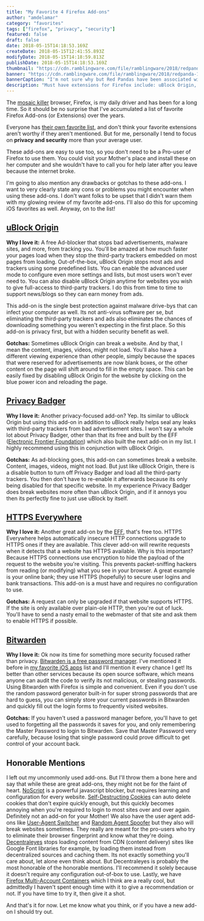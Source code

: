 ```yaml
---
title: "My Favorite 4 Firefox Add-ons"
author: "amdelamar"
category: "favorites"
tags: ["firefox", "privacy", "security"]
featured: false
draft: false
date: 2018-05-15T14:18:53.169Z
createDate: 2018-05-15T12:41:55.893Z
modifyDate: 2018-05-15T14:18:59.813Z
publishDate: 2018-05-15T14:18:53.169Z
thumbnail: "https://cdn.ramblingware.com/file/ramblingware/2018/redpanda-1024.jpg"
banner: "https://cdn.ramblingware.com/file/ramblingware/2018/redpanda-1024.jpg"
bannerCaption: "I'm not sure why but Red Pandas have been associated with Firefox instead of actual Foxes. (Photo Credit: Lance Anderson)"
description: "Must have extensions for Firefox include: uBlock Origin, Privacy Badger, Bitwarden, and HTTPS Everywhere."
---
```


The [mosaic killer](https://en.wikipedia.org/wiki/Mozilla_(mascot)) browser, Firefox, is my daily driver and has been for a long time. So it should be no surprise that I've accumulated a list of favorite Firefox Add-ons (or Extensions) over the years.

Everyone has [their own favorite list](https://opensource.com/article/18/5/firefox-extensions), and don't think your favorite extensions aren't worthy if they aren't mentioned. But for me, personally I tend to focus on **privacy and security** more than your average user.  

These add-ons are easy to use too, so you don't need to be a Pro-user of Firefox to use them. You could visit your Mother's place and install these on her computer and she wouldn't have to call you for help later after you leave because the internet broke.  

I'm going to also mention any drawbacks or gotchas to these add-ons. I want to very clearly state any cons or problems you might encounter when using these add-ons. I don't want folks to be upset that I didn't warn them with my glowing review of my favorite add-ons. I'll also do this for upcoming iOS favorites as well. Anyway, on to the list!  


## [uBlock Origin](https://addons.mozilla.org/en-US/firefox/addon/ublock-origin/)  

**Why I love it:** A free Ad-blocker that stops bad advertisements, malware sites, and more, from tracking you. You'll be amazed at how much faster your pages load when they stop the third-party trackers embedded on most pages from loading. Out-of-the-box, uBlock Origin stops most ads and trackers using some predefined lists. You can enable the advanced user mode to configure even more settings and lists, but most users won't ever need to. You can also disable uBlock Origin anytime for websites you wish to give full-access to third-party trackers. I do this from time to time to support news/blogs so they can earn money from ads.  

This add-on is the single best protection against malware drive-bys that can infect your computer as well. Its not anti-virus software per se, but eliminating the third-party trackers and ads also eliminates the chances of downloading something you weren't expecting in the first place. So this add-on is privacy first, but with a hidden security benefit as well.

**Gotchas:** Sometimes uBlock Origin can break a website. And by that, I mean the content, images, videos, might not load. You'll also have a different viewing experience than other people, simply because the spaces that were reserved for advertisements are now blank boxes, or the other content on the page will shift around to fill in the empty space. This can be easily fixed by disabling uBlock Origin for the website by clicking on the blue power icon and reloading the page.  


## [Privacy Badger](https://addons.mozilla.org/en-US/firefox/addon/privacy-badger17/?src=ss)

**Why I love it:** Another privacy-focused add-on? Yep. Its similar to uBlock Origin but using this add-on in addition to uBlock really helps seal any leaks with third-party trackers from bad advertisement sites. I won't say a whole lot about Privacy Badger, other than that its free and built by the EFF ([Electronic Frontier Foundation](https://www.eff.org/privacybadger)) which also built the next add-on in my list. I highly recommend using this in conjunction with uBlock Origin.  

**Gotchas:** As ad-blocking goes, this add-on can sometimes break a website. Content, images, videos, might not load. But just like uBlock Origin, there is a disable button to turn off Privacy Badger and load all the third-party trackers. You then don't have to re-enable it afterwards because its only being disabled for that specific website. In my experience Privacy Badger does break websites more often than uBlock Origin, and if it annoys you then its perfectly fine to just use uBlock by itself.  


## [HTTPS Everywhere](https://addons.mozilla.org/en-US/firefox/addon/https-everywhere/)

**Why I love it:** Another great add-on by the [EFF](https://www.eff.org/https-everywhere), that's free too. HTTPS Everywhere helps automatically insecure HTTP connections upgrade to HTTPS ones if they are available. This clever add-on will rewrite requests when it detects that a website has HTTPS available. Why is this important? Because HTTPS connections use encryption to hide the payload of the request to the website you're visiting. This prevents packet-sniffing hackers from reading (or modifying) what you see in your browser. A great example is your online bank; they use HTTPS (hopefully) to secure user logins and bank transactions. This add-on is a must have and requires no configuration to use.  

**Gotchas:** A request can only be upgraded if that website supports HTTPS. If the site is only available over plain-ole HTTP, then you're out of luck. You'll have to send a nasty email to the webmaster of that site and ask them to enable HTTPS if possible.  


## [Bitwarden](https://addons.mozilla.org/en-US/firefox/addon/bitwarden-password-manager/)

**Why I love it:** Ok now its time for something more security focused rather than privacy. [Bitwarden is a free password manager](https://bitwarden.com/). I've mentioned it before in [my favorite iOS apps](https://www.ramblingware.com/blog/more-of-my-favorite-ios-apps) list and I'll mention it every chance I get! Its better than other services because its open source software, which means anyone can audit the code to verify its not malicious, or stealing passwords. Using Bitwarden with Firefox is simple and convenient. Even if you don't use the random password generator built-in for super strong passwords that are hard to guess, you can simply store your current passwords in Bitwarden and quickly fill out the login forms to frequently visited websites.  

**Gotchas:** If you haven't used a password manager before, you'll have to get used to forgetting all the passwords it saves for you, and only remembering the Master Password to login to Bitwarden. Save that Master Password very carefully, because losing that single password could prove difficult to get control of your account back.  


## Honorable Mentions

I left out my uncommonly used add-ons. But I'll throw them a bone here and say that while these are great add-ons, they might not be for the faint of heart. [NoScript](https://addons.mozilla.org/en-US/firefox/addon/noscript/) is a powerful javascript blocker, but requires learning and configuration for every website. [Self-Destructing Cookies](https://addons.mozilla.org/en-US/firefox/addon/self-destructing-cookies/) can auto delete cookies that don't expire quickly enough, but this quickly becomes annoying when you're required to login to most sites over and over again. Definitely not an add-on for your Mother! We also have the user agent add-ons like [User-Agent Switcher](https://addons.mozilla.org/en-US/firefox/addon/user-agent-switcher-firefox/) and [Random Agent Spoofer](https://addons.mozilla.org/en-US/firefox/addon/random-agent-spoofer/) but they also will break websites sometimes. They really are meant for the pro-users who try to eliminate their browser fingerprint and know what they're doing. [Decentraleyes](https://addons.mozilla.org/en-US/firefox/addon/decentraleyes/) stops loading content from CDN (content delivery) sites like Google Font libraries for example, by loading them instead from decentralized sources and caching them. Its not exactly something you'll care about, let alone even think about. But Decentraleyes is probably the most honorable of the honorable mentions. I'll recommend it solely because it doesn't require any configuration out-of-box to use. Lastly, we have [Firefox Multi-Account Containers](https://addons.mozilla.org/en-US/firefox/addon/multi-account-containers/) which I think are a really cool, but admittedly I haven't spent enough time with it to give a recommendation or not. If you have time to try it, then give it a shot.  

And that's it for now. Let me know what you think, or if you have a new add-on I should try out.  
